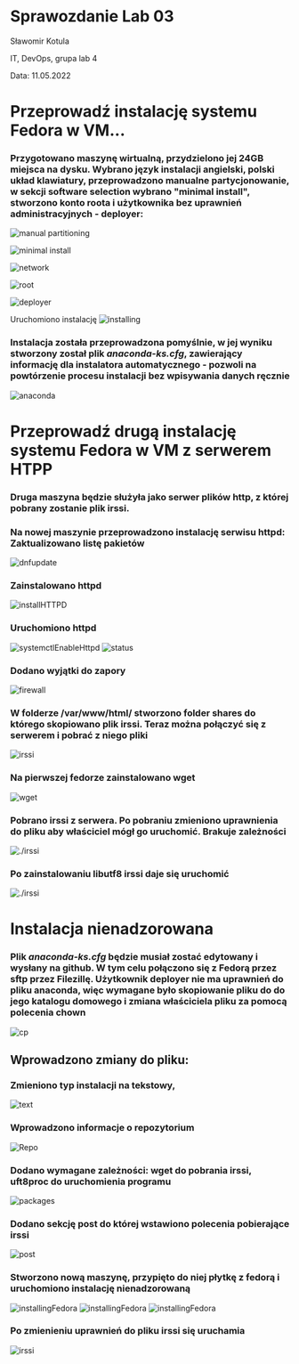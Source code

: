 # Sprawozdanie Lab 03

Sławomir Kotula

IT, DevOps, grupa lab 4

Data: 11.05.2022


# Przeprowadź instalację systemu Fedora w VM...
### Przygotowano maszynę wirtualną, przydzielono jej 24GB miejsca na dysku. Wybrano język instalacji angielski, polski układ klawiatury, przeprowadzono manualne partycjonowanie, w sekcji software selection wybrano "minimal install", stworzono konto roota i użytkownika bez uprawnień administracyjnych - deployer:

![manual partitioning](04.png)

![minimal install](05.png)

![network](06.png)

![root](07.png)

![deployer](08.png)

Uruchomiono instalację
![installing](09.png)

### Instalacja została przeprowadzona pomyślnie, w jej wyniku stworzony został plik <i>anaconda-ks.cfg</i>, zawierający informację dla instalatora automatycznego - pozwoli na powtórzenie procesu instalacji bez wpisywania danych ręcznie
![anaconda](10.png)

# Przeprowadź drugą instalację systemu Fedora w VM z serwerem HTPP
### Druga maszyna będzie służyła jako serwer plików http, z której pobrany zostanie plik irssi.
### Na nowej maszynie przeprowadzono instalację serwisu httpd: Zaktualizowano listę pakietów
![dnfupdate](13.png)

### Zainstalowano httpd
![installHTTPD](14.png)

### Uruchomiono httpd
![systemctlEnableHttpd](15.png)
![status](16.png)

### Dodano wyjątki do zapory
![firewall](22.png)

### W folderze /var/www/html/ stworzono folder shares do którego skopiowano plik irssi. Teraz można połączyć się z serwerem i pobrać z niego pliki
![irssi](33.png)

### Na pierwszej fedorze zainstalowano wget
![wget](23.png)

### Pobrano irssi z serwera. Po pobraniu zmieniono uprawnienia do pliku aby właściciel mógł go uruchomić. Brakuje zależności
![./irssi](24.png)

### Po zainstalowaniu libutf8 irssi daje się uruchomić
![./irssi](25.png)

# Instalacja nienadzorowana
### Plik <i>anaconda-ks.cfg</i> będzie musiał zostać edytowany i wysłany na github. W tym celu połączono się z Fedorą przez sftp przez Filezillę. Użytkownik deployer nie ma uprawnień do pliku anaconda, więc wymagane było skopiowanie pliku do do jego katalogu domowego i zmiana właściciela pliku za pomocą polecenia chown
![cp](12.png)

## Wprowadzono zmiany do pliku:
### Zmieniono typ instalacji na tekstowy, 
![text](30.png)

### Wprowadzono informacje o repozytorium
![Repo](31.png)

### Dodano wymagane zależności: wget do pobrania irssi, uft8proc do uruchomienia programu
![packages](32.png)

### Dodano sekcję post do której wstawiono polecenia pobierające irssi
![post](34.png)

### Stworzono nową maszynę, przypięto do niej płytkę z fedorą i uruchomiono instalację nienadzorowaną
![installingFedora](26.png)
![installingFedora](27.png)
![installingFedora](28.png)

### Po zmienieniu uprawnień do pliku irssi się uruchamia
![irssi](29.png)
